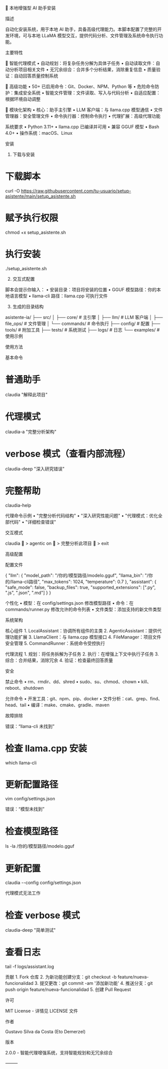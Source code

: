🤖 本地增强型 AI 助手安装

描述

自动化安装系统，用于本地 AI 助手，具备高级代理能力。本脚本配置了完整的开发环境，可与本地 LLaMA 模型交互，提供代码分析、文件管理及系统命令执行功能。

主要特性

🧠 智能代理模式
	•	自动规划：将复杂任务分解为具体子任务
	•	自动读取文件：自动分析项目相关文件
	•	无冗余综合：合并多个分析结果，消除重复信息
	•	质量验证：自动回答质量控制系统

🔧 高级功能
	•	50+ 已启用命令：Git、Docker、NPM、Python 等
	•	危险命令防护：集成安全系统
	•	智能文件管理：文件读取、写入与代码分析
	•	自适应配置：根据环境自动调整

🎯 模块化架构
	•	核心：助手主引擎
	•	LLM 客户端：与 llama.cpp 模型通信
	•	文件管理器：安全管理文件
	•	命令执行器：控制命令执行
	•	代理扩展：高级代理功能

系统要求
	•	Python 3.11+
	•	llama.cpp 已编译并可用
	•	兼容 GGUF 模型
	•	Bash 4.0+
	•	操作系统：macOS、Linux

安装

1. 下载与安装

# 下载脚本
curl -O https://raw.githubusercontent.com/tu-usuario/setup-asistente/main/setup_asistente.sh

# 赋予执行权限
chmod +x setup_asistente.sh

# 执行安装
./setup_asistente.sh

2. 交互式配置

脚本会提示你输入：
	•	安装目录：项目将安装的位置
	•	GGUF 模型路径：你的本地语言模型
	•	llama-cli 路径：llama.cpp 可执行文件

3. 生成的目录结构

asistente-ia/
├── src/
│   ├── core/              # 主引擎
│   ├── llm/               # LLM 客户端
│   ├── file_ops/          # 文件管理
│   └── commands/          # 命令执行
├── config/                # 配置
├── tools/                 # 附加工具
├── tests/                 # 系统测试
├── logs/                  # 日志
└── examples/              # 使用示例

使用方法

基本命令

# 普通助手
claudia "解释此项目"

# 代理模式
claudia-a "完整分析架构"

# verbose 模式（查看内部流程）
claudia-deep "深入研究错误"

# 完整帮助
claudia-help

代理命令示例
	•	"完整分析代码结构"
	•	"深入研究性能问题"
	•	"代理模式：优化全部代码"
	•	"详细检查错误"

交互模式

claudia
💬 > agentic on
💬 > 完整分析此项目
💬 > exit

高级配置

配置文件

{
  "llm": {
    "model_path": "/你的/模型路径/modelo.gguf",
    "llama_bin": "/你的/llama-cli路径",
    "max_tokens": 1024,
    "temperature": 0.7
  },
  "assistant": {
    "safe_mode": false,
    "backup_files": true,
    "supported_extensions": [".py", ".js", ".json", ".md"]
  }
}

个性化
	•	模型：在 config/settings.json 修改模型路径
	•	命令：在 commands/runner.py 修改允许的命令列表
	•	文件类型：添加支持的新文件类型

系统架构

核心组件
	1.	LocalAssistant：协调所有组件的主类
	2.	AgenticAssistant：提供代理功能扩展
	3.	LlamaClient：与 llama.cpp 模型接口
	4.	FileManager：项目文件安全管理
	5.	CommandRunner：系统命令受控执行

代理流程
	1.	规划：将任务拆解为子任务
	2.	执行：在增强上下文中执行子任务
	3.	综合：合并结果，消除冗余
	4.	验证：检查最终回答质量

安全

禁止命令
	•	rm、rmdir、dd、shred
	•	sudo、su、chmod、chown
	•	kill、reboot、shutdown

允许命令
	•	开发工具：git、npm、pip、docker
	•	文件分析：cat、grep、find、head、tail
	•	编译：make、cmake、gradle、maven

故障排除

错误：“llama-cli 未找到”

# 检查 llama.cpp 安装
which llama-cli

# 更新配置路径
vim config/settings.json

错误：“模型未找到”

# 检查模型路径
ls -la /你的/模型路径/modelo.gguf

# 更新配置
claudia --config config/settings.json

代理模式无法工作

# 检查 verbose 模式
claudia-deep "简单测试"

# 查看日志
tail -f logs/assistant.log

贡献
	1.	Fork 仓库
	2.	为新功能创建分支：git checkout -b feature/nueva-funcionalidad
	3.	提交更改：git commit -am '添加新功能'
	4.	推送分支：git push origin feature/nueva-funcionalidad
	5.	创建 Pull Request

许可

MIT License - 详情见 LICENSE 文件

作者

Gustavo Silva da Costa (Eto Demerzel)

版本

2.0.0 - 智能代理增强系统，支持智能规划和无冗余综合

⸻

